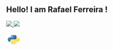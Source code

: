 ## Hello! I am Rafael Ferreira !
 <div>
  <a href="https://github.com/rafaelsousaferreira">
  <img height="180em" src="https://github-readme-stats.vercel.app/api?username=rafaelsousaferreira&show_icons=true&theme=dark&include_all_commits=true&count_private=true"/>
  <img height="160em" src="https://github-readme-stats.vercel.app/api/top-langs/?username=rafaelsousaferreira&layout=compact&langs_count=7&theme=dark"/>
</div>
<div style="display: inline_block"><br>
  <img align="center" alt="RafaelFerreira-Python" height="30" width="40" src="https://raw.githubusercontent.com/devicons/devicon/master/icons/python/python-original.svg">
</div>  
